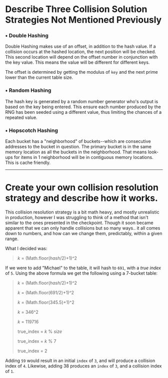 # Describe Three Collision Solution Strategies Not Mentioned Previously



### &bull; Double Hashing
Double Hashing makes use of an offset, in addition to the hash value. If a collision occurs at the hashed location, the next position will be checked.  This second location will depend on the offset number in conjunction with the key value. This means the value will be different for different keys.

The offset is determined by getting the modulus of `key` and the next prime lower than the current table size.


### &bull; Random Hashing
The hash key is generated by a random number generator who's output is based on the key being entered.  This ensure each number produced by the RNG has been seeded using a different value, thus limiting the chances of a repeated value.

### &bull; Hopscotch Hashing
Each bucket has a "neighborhood" of buckets--which are consecutive addresses to the bucket in question. The primary bucket is in the same memory location as all the buckets in the neighborhood. That means look-ups for items in 1 neighborhood will be in contiguous memory locations. This is cache friendly.

----

# Create your own collision resolution strategy and describe how it works.

This collision resolution strategy is a bit math heavy, and mostly unrealistic in production, however I was struggling to think of a method that isn't similar to the ones presented in the checkpoint.  Though it soon became apparent that we can only handle collisions but so many ways.. it all comes down to numbers, and how can we change them, predictably, within a given range.

What I decided was:

> _k_ = (Math.floor(_hash_/2)+1)^2
>
If we were to add "Michael" to the table, it will hash to `691`, with a _true index_ of `5`.  Using the above formula we get the following using a 7-bucket table:

> _k_ = (Math.floor(_hash_/2)+1)^2
>
> _k_ = (Math.floor(691/2)+1)^2
>
> _k_ = (Math.floor(345.5)+1)^2
>
> _k_ = 346^2
>
> _k_ = 119716
>
>true_index = _k_ % _size_
>
>true_index = _k_ % 7
>
>true_index = 2

Adding `59` would result in an initial `index` of `3`, and will produce a collision index of `4`.  Likewise, adding 38 produces an `index` of `3`, and a collision index of `1`.